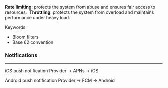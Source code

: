 **Rate limiting**: protects the system from abuse and ensures fair access to resources. 
**Throttling**: protects the system from overload and maintains performance under heavy load.

Keywords:
- Bloom filters
- Base 62 convention

### Notifications
---
iOS push notification 
Provider -> APNs -> iOS

Android push notification
Provider -> FCM -> Android